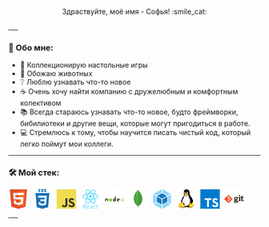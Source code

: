 <p align="center" font-size="25" font-weight="500"> Здраствуйте, моё имя - Софья! :smile_cat: <p>
___

### :thought_balloon: Обо мне:
- :game_die: Коллекционирую настольные игры
- :feet: Обожаю животных
- :grey_question: Люблю узнавать что-то новое
- :coffee: Очень хочу найти компанию с дружелюбным и комфортным колективом
- :books: Всегда стараюсь узнавать что-то новое, будто фреймворки, бибилиотеки и другие вещи, которые могут пригодиться в работе.
- :computer: Стремлюсь к тому, чтобы научится писать чистый код, который легко поймут мои коллеги.
___

### :hammer_and_wrench: Мой стек:

<div>
  <img src="https://github.com/devicons/devicon/blob/master/icons/html5/html5-original.svg" title="HTML5" alt="HTML" width="40" height="40"/>&nbsp;
  <img src="https://github.com/devicons/devicon/blob/master/icons/css3/css3-plain-wordmark.svg"  title="CSS3" alt="CSS" width="40" height="40"/>&nbsp;
  <img src="https://github.com/devicons/devicon/blob/master/icons/javascript/javascript-original.svg" title="JavaScript" alt="JavaScript" width="40" height="40"/>&nbsp;
  <img src="https://github.com/devicons/devicon/blob/master/icons/react/react-original-wordmark.svg" title="React" alt="React" width="40" height="40"/>&nbsp;
  <img src="https://github.com/devicons/devicon/blob/master/icons/nodejs/nodejs-original-wordmark.svg" title="NodeJS" alt="NodeJS" width="40" height="40"/>&nbsp;
  <img src="https://github.com/devicons/devicon/blob/master/icons/mongodb/mongodb-original.svg" title="MongoBd" alt="MongoBd" width="40" height="40"/>&nbsp;
  <img src="https://github.com/devicons/devicon/blob/master/icons/webpack/webpack-original.svg" title="webpack" alt="webpack" width="40" height="40"/>&nbsp;
  <img src="https://github.com/devicons/devicon/blob/master/icons/linux/linux-original.svg" title="linux" alt="linux" width="40" height="40"/>&nbsp;
  <img src="https://github.com/devicons/devicon/blob/master/icons/typescript/typescript-original.svg" title="typescript" alt="typescript" width="40" height="40"/>&nbsp;
  <img src="https://github.com/devicons/devicon/blob/master/icons/git/git-original-wordmark.svg" title="Git" **alt="Git" width="40" height="40"/>
</div>
 ___
